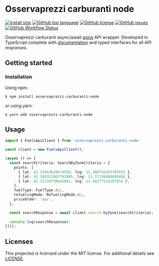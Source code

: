 # Osservaprezzi carburanti node

[![install size](https://packagephobia.com/badge?p=osservaprezzi-carburanti-node)](https://packagephobia.com/result?p=osservaprezzi-carburanti-node) [![GitHub top language](https://img.shields.io/github/languages/top/osservaprezzi-carburanti-node/osservaprezzi-carburanti-node?style=flat-square&logo=github)](https://github.com/telegraf/telegraf) [![GitHub license](https://img.shields.io/github/license/pater999/osservaprezzi-carburanti-node)](https://github.com/pater999/osservaprezzi-carburanti-node/blob/master/LICENSE) [![GitHub issues](https://img.shields.io/github/issues/pater999/osservaprezzi-carburanti-node)](https://github.com/osservaprezzi-carburanti-node/issues) [![GitHub Workflow Status](https://img.shields.io/github/workflow/status/pater999/osservaprezzi-carburanti-node/release)][github]

[github]: https://github.com/Pater999/osservaprezzi-carburanti-node

Osservaprezzi carburanti async/await [axios](https://github.com/axios/axios) API wrapper. Developed in TypeScript complete with [documentation](https://pater999.it/osservaprezzi-carburanti-node/) and typed interfaces for all API responses.

## Getting started

### Installation

Using npm:

```shellscript
$ npm install osservaprezzi-carburanti-node
```

or using yarn:

```shellscript
$ yarn add osservaprezzi-carburanti-node
```

## Usage

```typescript
import { FuelsApiClient } from 'osservaprezzi-carburanti-node'

const client = new FuelsApiClient();

(async () => {
  const searchCriteria: SearchByZoneCriteria = {
    points: [
      { lat: 42.32843626674558, lng: 12.188716303785915 },
      { lat: 42.389322963743865, lng: 12.37136400886404 },
      { lat: 42.31726730642802, lng: 12.44277514167654 },
    ],
    fuelType: FuelType.ALL,
    refuelingMode: RefuelingMode.ALL,
    priceOrder: 'asc',
  };

  const searchResponse = await client.search.byZone(searchCriteria);
  
  console.log(searchResponse);
})();
```

## Licenses

This projected is licensed under the MIT license. For additional details see [LICENSE](LICENSE).
